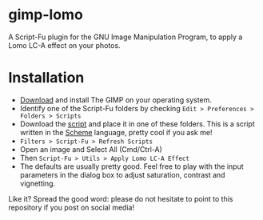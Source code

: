 # gimp-lomo

A Script-Fu plugin for the GNU Image Manipulation Program, to apply a Lomo LC-A effect on your photos.

# Installation

- [Download](https://www.gimp.org/downloads/) and install The GIMP on your operating system.
- Identify one of the Script-Fu folders by checking `Edit > Preferences > Folders > Scripts`
- Download the [script](https://raw.githubusercontent.com/lelayf/gimp-lomo/main/gimp-lomo.scm) and place it in one of these folders. This is a script written in the [Scheme](https://groups.csail.mit.edu/mac/projects/scheme/) language, pretty cool if you ask me!
- `Filters > Script-Fu > Refresh Scripts`
- Open an image and Select All (Cmd/Ctrl-A)
- Then `Script-Fu > Utils > Apply Lomo LC-A Effect`
- The defaults are usually pretty good. Feel free to play with the input parameters in the dialog box to adjust saturation, contrast and vignetting.


Like it? Spread the good word: please do not hesitate to point to this repository if you post on social media!



